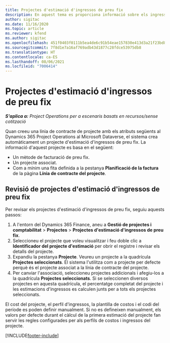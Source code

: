 ```yaml
---
title: Projectes d'estimació d'ingressos de preu fix
description: En aquest tema es proporciona informació sobre els ingressos de preu fix en projectes.
author: sigitac
ms.date: 11/16/2020
ms.topic: article
ms.reviewer: kfend
ms.author: sigitac
ms.openlocfilehash: 451f0403f0111b5ea4de6c91b54eae157830e413d3a21f23bd841a66905e147b
ms.sourcegitcommit: 7f8d1e7a16af769adb43d1877c28fdce53975db8
ms.translationtype: HT
ms.contentlocale: ca-ES
ms.lasthandoff: 08/06/2021
ms.locfileid: "7006414"
---
```

# <a name="fixed-price-revenue-estimate-projects"></a>Projectes d'estimació d'ingressos de preu fix 

_**S'aplica a:** Project Operations per a escenaris basats en recursos/sense cotització_

Quan creeu una línia de contracte de projecte amb els atributs següents al Dynamics 365 Project Operations al Microsoft Dataverse, el sistema crea automàticament un projecte d'estimació d'ingressos de preu fix. La informació d'aquest projecte es basa en el següent:

  - Un mètode de facturació de preu fix.
  - Un projecte associat.
  - Com a mínim una fita definida a la pestanya **Planificació de la factura** de la pàgina **Línia de contracte del projecte**.

## <a name="review-fixed-price-revenue-estimates-projects"></a>Revisió de projectes d'estimació d'ingressos de preu fix
Per revisar els projectes d'estimació d'ingressos de preu fix, seguiu aquests passos:

1. A l'entorn del Dynamics 365 Finance, aneu a **Gestió de projectes i comptabilitat** > **Projectes** > **Projectes d'estimació d'ingressos de preu fix**.
2. Seleccioneu el projecte que voleu visualitzar i feu doble clic a **Identificador del projecte d'estimació** per obrir el registre i revisar els detalls del projecte.
3. Expandiu la pestanya **Projecte**. Veureu un projecte a la quadrícula **Projectes seleccionats**. El sistema l'utilitza com a projecte per defecte perquè és el projecte associat a la línia de contracte del projecte. 
4. Per canviar l'associació, seleccioneu projectes addicionals i afegiu-los a la quadrícula **Projectes seleccionats**. Si se seleccionen diversos projectes en aquesta quadrícula, el percentatge completat del projecte i les estimacions d'ingressos es calculen junts per a tots els projectes seleccionats.

  El cost del projecte, el perfil d'ingressos, la plantilla de costos i el codi del període es poden definir manualment. Si no es defineixen manualment, els valors per defecte durant el càlcul de la primera estimació del projecte fan servir les regles configurades per als perfils de costos i ingressos del projecte.



[!INCLUDE[footer-include](../includes/footer-banner.md)]